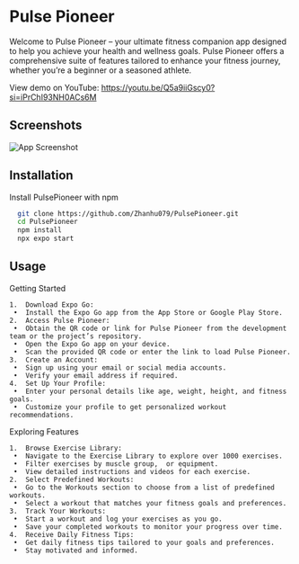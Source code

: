 
# Pulse Pioneer

Welcome to Pulse Pioneer – your ultimate fitness companion app designed to help you achieve your health and wellness goals. Pulse Pioneer offers a comprehensive suite of features tailored to enhance your fitness journey, whether you’re a beginner or a seasoned athlete.

View demo on YouTube:
https://youtu.be/Q5a9iiGscy0?si=iPrChI93NH0ACs6M




## Screenshots

![App Screenshot](https://via.placeholder.com/468x300?text=App+Screenshot+Here)


## Installation

Install PulsePioneer with npm

```bash
  git clone https://github.com/Zhanhu079/PulsePioneer.git
  cd PulsePioneer
  npm install
  npx expo start
```
    
## Usage

Getting Started

	1.	Download Expo Go:
	 •	Install the Expo Go app from the App Store or Google Play Store.
	2.	Access Pulse Pioneer:
	 •	Obtain the QR code or link for Pulse Pioneer from the development team or the project’s repository.
	 •	Open the Expo Go app on your device.
	 •	Scan the provided QR code or enter the link to load Pulse Pioneer.
	3.	Create an Account:
	 •	Sign up using your email or social media accounts.
	 •	Verify your email address if required.
	4.	Set Up Your Profile:
	 •	Enter your personal details like age, weight, height, and fitness goals.
	 •	Customize your profile to get personalized workout recommendations.

Exploring Features

	1.	Browse Exercise Library:
	 •	Navigate to the Exercise Library to explore over 1000 exercises.
	 •	Filter exercises by muscle group,  or equipment. 
	 •	View detailed instructions and videos for each exercise.
	2.	Select Predefined Workouts:
	 •	Go to the Workouts section to choose from a list of predefined workouts.
	 •	Select a workout that matches your fitness goals and preferences.
	3.	Track Your Workouts:
	 •	Start a workout and log your exercises as you go.
	 •	Save your completed workouts to monitor your progress over time.
	4.	Receive Daily Fitness Tips:
	 •	Get daily fitness tips tailored to your goals and preferences.
	 •	Stay motivated and informed. 

